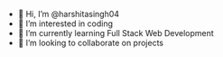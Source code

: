 - 👋 Hi, I’m @harshitasingh04
- 👀 I’m interested in coding
- 🌱 I’m currently learning Full Stack Web Development
- 💞️ I’m looking to collaborate on projects


<!---
harshitasingh04/harshitasingh04 is a ✨ special ✨ repository because its `README.md` (this file) appears on your GitHub profile.
You can click the Preview link to take a look at your changes.
--->
